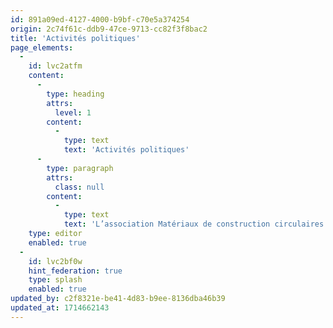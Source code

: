 ```yaml
---
id: 891a09ed-4127-4000-b9bf-c70e5a374254
origin: 2c74f61c-ddb9-47ce-9713-cc82f3f8bac2
title: 'Activités politiques'
page_elements:
  -
    id: lvc2atfm
    content:
      -
        type: heading
        attrs:
          level: 1
        content:
          -
            type: text
            text: 'Activités politiques'
      -
        type: paragraph
        attrs:
          class: null
        content:
          -
            type: text
            text: 'L’association Matériaux de construction circulaires Suisse représente les intérêts de la branche des graviers, du béton et du recyclage et est à cet effet en contact permanent avec tous les acteurs politiques. À l’avenir, vous trouverez ici des explications sur les principales demandes de l’association ainsi que des prises de position sur les dossiers politiques actuels.'
    type: editor
    enabled: true
  -
    id: lvc2bf0w
    hint_federation: true
    type: splash
    enabled: true
updated_by: c2f8321e-be41-4d83-b9ee-8136dba46b39
updated_at: 1714662143
---
```

